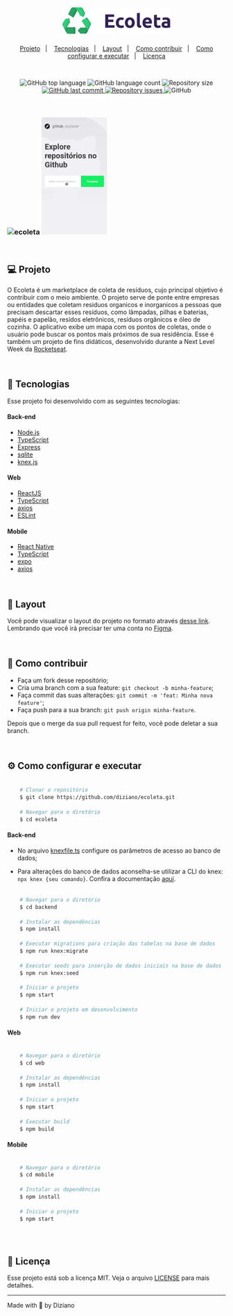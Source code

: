 <h1 align="center">
    <img alt="Ecoleta" title="Ecoleta" src=".github/logo.png" width="250px" />
</h1>

<p align="center">
  <a href="#computer-projeto">Projeto</a>&nbsp;&nbsp;&nbsp;|&nbsp;&nbsp;&nbsp;
  <a href="#rocket-tecnologias">Tecnologias</a>&nbsp;&nbsp;&nbsp;|&nbsp;&nbsp;&nbsp;
  <a href="#art-layout">Layout</a>&nbsp;&nbsp;&nbsp;|&nbsp;&nbsp;&nbsp;
  <a href="#thinking-como-contribuir">Como contribuir</a>&nbsp;&nbsp;&nbsp;|&nbsp;&nbsp;&nbsp;
  <a href="#gear-como-configurar-e-executar">Como configurar e executar</a>&nbsp;&nbsp;&nbsp;|&nbsp;&nbsp;&nbsp;
  <a href="#memo-licença">Licença</a>
</p>

<br/>

<p align="center">
  <img alt="GitHub top language" src="https://img.shields.io/github/languages/top/Diziano/ecoleta?style=flat-square">
  
  <img alt="GitHub language count" src="https://img.shields.io/github/languages/count/Diziano/ecoleta?style=flat-square">
  
  <img alt="Repository size" src="https://img.shields.io/github/repo-size/Diziano/ecoleta?style=flat-square">
  
  <a href="https://github.com/Diziano/ecoleta/commits/master">
    <img alt="GitHub last commit" src="https://img.shields.io/github/last-commit/Diziano/ecoleta?style=flat-square">
  </a>
  
  <a href="https://github.com/Diziano/ecoleta/issues">
    <img alt="Repository issues" src="https://img.shields.io/github/issues/Diziano/ecoleta?style=flat-square">
  </a>
  
  <img alt="GitHub" src="https://img.shields.io/github/license/Diziano/ecoleta?style=flat-square">
  
</p>

<br/>

<h3>
  <img alt="ecoleta" title="github_explorer" src=".github/web.gif" width="70%" />
  <img alt="ecoleta" title="github_explorer" src=".github/mobile.gif" width="30%" />
</h3>

<br/>


## :computer: Projeto
O Ecoleta é um marketplace de coleta de resíduos, cujo principal objetivo é contribuir com o meio ambiente. O projeto serve de ponte entre empresas ou entidades que coletam residuos organicos e inorganicos a pessoas que precisam descartar esses resíduos, como lâmpadas, pilhas e baterias, papéis e papelão, resídos eletrônicos, resíduos orgânicos e óleo de cozinha. O aplicativo exibe um mapa com os pontos de coletas, onde o usuário pode buscar os pontos mais próximos de sua residência. Esse é também um projeto de fins didáticos, desenvolvido durante a Next Level Week da [Rocketseat](https://rocketseat.com.br/).

<br/>

## :rocket: Tecnologias
Esse projeto foi desenvolvido com as seguintes tecnologias:

#### Back-end
- [Node.js](https://nodejs.org/en)
- [TypeScript](https://github.com/microsoft/TypeScript)
- [Express](https://github.com/expressjs/express)
- [sqlite](https://github.com/sqlite/sqlite)
- [knex.js](https://github.com/knex/knex)

#### Web
- [ReactJS](https://github.com/facebook/react)
- [TypeScript](https://github.com/microsoft/TypeScript)
- [axios](https://github.com/axios/axios)
- [ESLint](https://github.com/eslint/eslint)

#### Mobile
- [React Native](https://github.com/facebook/react-native)
- [TypeScript](https://github.com/microsoft/TypeScript)
- [expo](https://github.com/expo/expo)
- [axios](https://github.com/axios/axios)

<br/>

## :art: Layout

Você pode visualizar o layout do projeto no formato através [desse link](https://www.figma.com/file/1SxgOMojOB2zYT0Mdk28lB/Ecoleta). Lembrando que você irá precisar ter uma conta no [Figma](http://figma.com/).

<br />

## :thinking: Como contribuir

- Faça um fork desse repositório;
- Cria uma branch com a sua feature: `git checkout -b minha-feature`;
- Faça commit das suas alterações: `git commit -m 'feat: Minha nova feature'`;
- Faça push para a sua branch: `git push origin minha-feature`.

Depois que o merge da sua pull request for feito, você pode deletar a sua branch.

<br/>

## :gear: Como configurar e executar

```bash

    # Clonar o repositório
    $ git clone https://github.com/diziano/ecoleta.git

    # Navegar para o diretório
    $ cd ecoleta

```
#### Back-end

- No arquivo [knexfile.ts](backend/knexfile.ts) configure os parâmetros de acesso ao banco de dados;

- Para alterações do banco de dados aconselha-se utilizar a CLI do knex: <code>npx knex {seu comando}</code>. Confira a documentação [aqui](http://knexjs.org/).

```bash

    # Navegar para o diretório
    $ cd backend
    
    # Instalar as dependências
    $ npm install
    
    # Executar migrations para criação das tabelas na base de dados
    $ npm run knex:migrate

    # Executar seeds para inserção de dados iniciais na base de dados
    $ npm run knex:seed

    # Iniciar o projeto
    $ npm start
    
    # Iniciar o projeto em desenvolvimento
    $ npm run dev
```

#### Web

```bash

    # Navegar para o diretório
    $ cd web
    
    # Instalar as dependências
    $ npm install

    # Iniciar o projeto
    $ npm start
    
    # Executar build
    $ npm build
```

#### Mobile

```bash

    # Navegar para o diretório
    $ cd mobile
    
    # Instalar as dependências
    $ npm install

    # Iniciar o projeto
    $ npm start
    
```

<br/>

## :memo: Licença
Esse projeto está sob a licença MIT. Veja o arquivo [LICENSE](LICENSE.md) para mais detalhes.

---

Made with :black_heart: by Diziano
